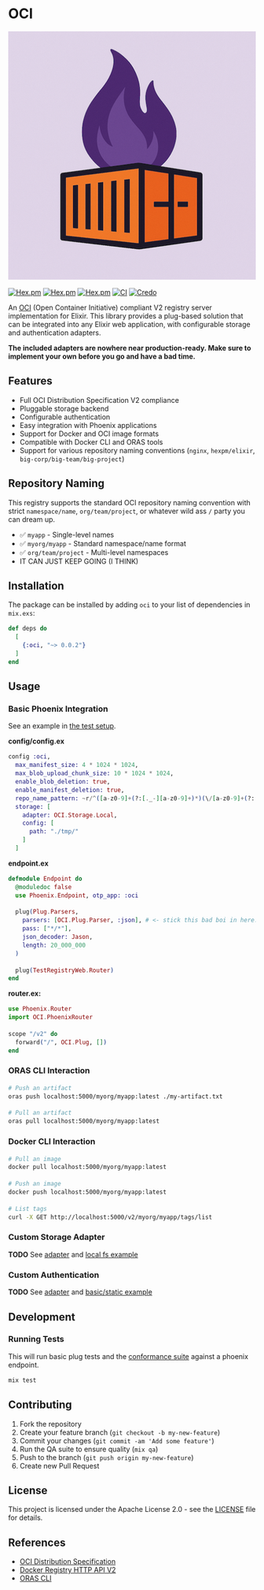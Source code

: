 # OCI

![OCI Plug Logo](assets/logo.png)

[![Hex.pm](https://img.shields.io/hexpm/v/oci.svg)](https://hex.pm/packages/oci)
[![Hex.pm](https://img.shields.io/hexpm/dt/oci.svg)](https://hex.pm/packages/oci)
[![Hex.pm](https://img.shields.io/hexpm/l/oci.svg)](https://hex.pm/packages/oci)
[![CI](https://github.com/massdriver-cloud/oci/actions/workflows/ci.yml/badge.svg)](https://github.com/massdriver-cloud/oci/actions/workflows/ci.yml)
[![Credo](https://img.shields.io/badge/Credo-Enabled-brightgreen)](https://github.com/rrrene/credo)

An [OCI](https://opencontainers.org/) (Open Container Initiative) compliant V2 registry server implementation for Elixir. This library provides a plug-based solution that can be integrated into any Elixir web application, with configurable storage and authentication adapters.

**The included adapters are nowhere near production-ready. Make sure to implement your own before you go and have a bad time.**

## Features

- Full OCI Distribution Specification V2 compliance
- Pluggable storage backend
- Configurable authentication
- Easy integration with Phoenix applications
- Support for Docker and OCI image formats
- Compatible with Docker CLI and ORAS tools
- Support for various repository naming conventions (`nginx`, `hexpm/elixir`, `big-corp/big-team/big-project`)

## Repository Naming

This registry supports the standard OCI repository naming convention with strict `namespace/name`, `org/team/project`, or whatever wild ass `/` party you can dream up.

- ✅ `myapp` - Single-level names
- ✅ `myorg/myapp` - Standard namespace/name format
- ✅ `org/team/project` - Multi-level namespaces
- IT CAN JUST KEEP GOING (I THINK)

## Installation

The package can be installed by adding `oci` to your list of dependencies in `mix.exs`:

```elixir
def deps do
  [
    {:oci, "~> 0.0.2"}
  ]
end
```

## Usage

### Basic Phoenix Integration

See an example in [the test setup](./test/support/router.ex).

**config/config.ex**

```elixir
config :oci,
  max_manifest_size: 4 * 1024 * 1024,
  max_blob_upload_chunk_size: 10 * 1024 * 1024,
  enable_blob_deletion: true,
  enable_manifest_deletion: true,
  repo_name_pattern: ~r/^([a-z0-9]+(?:[._-][a-z0-9]+)*)(\/[a-z0-9]+(?:[._-][a-z0-9]+)*)*$/
  storage: [
    adapter: OCI.Storage.Local,
    config: [
      path: "./tmp/"
    ]
  ]
```

**endpoint.ex**
```elixir
defmodule Endpoint do
  @moduledoc false
  use Phoenix.Endpoint, otp_app: :oci

  plug(Plug.Parsers,
    parsers: [OCI.Plug.Parser, :json], # <- stick this bad boi in here. It'll full body read blob uploads and parse/digest manifests.
    pass: ["*/*"],
    json_decoder: Jason,
    length: 20_000_000
  )

  plug(TestRegistryWeb.Router)
end
```

**router.ex:**

```elixir
use Phoenix.Router
import OCI.PhoenixRouter

scope "/v2" do
  forward("/", OCI.Plug, [])
end
```

### ORAS CLI Interaction

```bash
# Push an artifact
oras push localhost:5000/myorg/myapp:latest ./my-artifact.txt

# Pull an artifact
oras pull localhost:5000/myorg/myapp:latest
```

### Docker CLI Interaction

```bash
# Pull an image
docker pull localhost:5000/myorg/myapp:latest

# Push an image
docker push localhost:5000/myorg/myapp:latest

# List tags
curl -X GET http://localhost:5000/v2/myorg/myapp/tags/list
```

### Custom Storage Adapter

**TODO** See [adapter](./lib/oci/storage/adapter.ex) and [local fs example](./lib/oci/storage/local.ex)

### Custom Authentication

**TODO** See [adapter](./lib/oci/auth/adapter.ex) and [basic/static example](./lib/oci/auth/static.ex)

## Development

### Running Tests

This will run basic plug tests and the [conformance suite](./test/support/conformance_suite.ex) against a phoenix endpoint.

```bash
mix test
```

## Contributing

1. Fork the repository
2. Create your feature branch (`git checkout -b my-new-feature`)
3. Commit your changes (`git commit -am 'Add some feature'`)
4. Run the QA suite to ensure quality (`mix qa`)
5. Push to the branch (`git push origin my-new-feature`)
6. Create new Pull Request

## License

This project is licensed under the Apache License 2.0 - see the [LICENSE](LICENSE) file for details.

## References

- [OCI Distribution Specification](https://github.com/opencontainers/distribution-spec)
- [Docker Registry HTTP API V2](https://docs.docker.com/registry/spec/api/)
- [ORAS CLI](https://oras.land/cli/)
